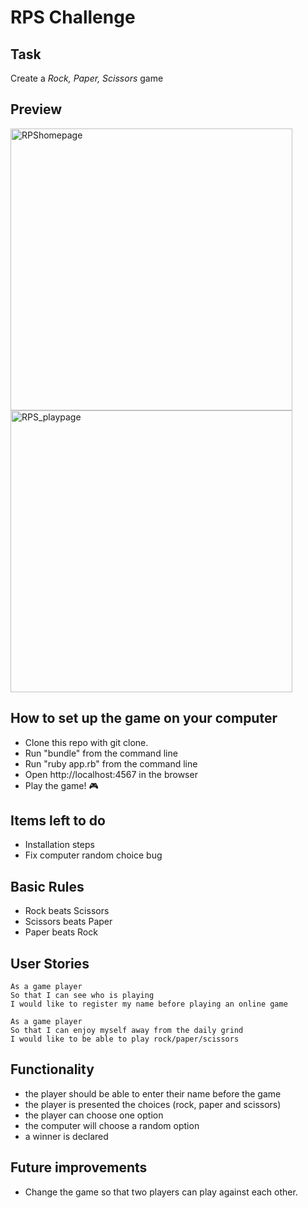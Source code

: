# RPS Challenge

Task
----
Create a _Rock, Paper, Scissors_ game

## Preview
<img width="451" alt="RPShomepage" src="https://user-images.githubusercontent.com/28805811/83278390-71543b00-a1cb-11ea-8a6c-67068af37166.png">
<img width="451" alt="RPS_playpage" src="https://user-images.githubusercontent.com/28805811/83278388-70bba480-a1cb-11ea-8d25-5d2c07f27786.png">

## How to set up the game on your computer
- Clone this repo with git clone.
- Run "bundle" from the command line 
- Run "ruby app.rb" from the command line
- Open http://localhost:4567 in the browser
- Play the game! 🎮 

## Items left to do
- Installation steps
- Fix computer random choice bug

## Basic Rules
- Rock beats Scissors
- Scissors beats Paper
- Paper beats Rock

## User Stories
```
As a game player
So that I can see who is playing
I would like to register my name before playing an online game

As a game player
So that I can enjoy myself away from the daily grind
I would like to be able to play rock/paper/scissors
```

## Functionality
- the player should be able to enter their name before the game
- the player is presented the choices (rock, paper and scissors)
- the player can choose one option
- the computer will choose a random option
- a winner is declared

## Future improvements
- Change the game so that two players can play against each other.
